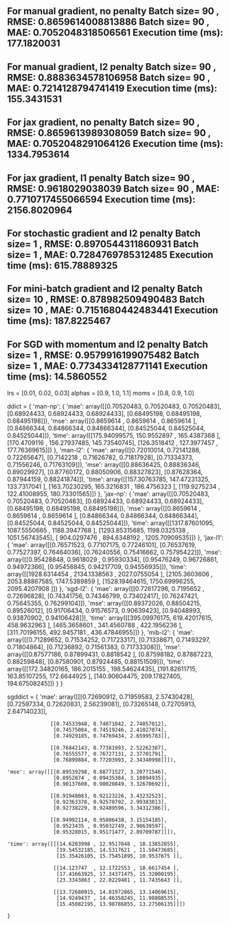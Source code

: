 For manual gradient, no penalty
 Batch size= 90 , RMSE:  0.8659614008813886
 Batch size= 90 , MAE:  0.7052048318506561
 Execution time (ms):  177.1820031
---------------------------
For manual gradient, l2 penalty
 Batch size= 90 , RMSE:  0.8883634578106958
 Batch size= 90 , MAE:  0.7214128794741419
 Execution time (ms):  155.3431531
---------------------------
For jax gradient, no penalty
 Batch size= 90 , RMSE:  0.8659613989308059
 Batch size= 90 , MAE:  0.7052048291064126
 Execution time (ms):  1334.7953614
---------------------------
For jax gradient, l1 penalty
 Batch size= 90 , RMSE:  0.9618029038039
 Batch size= 90 , MAE:  0.7710717455066594
 Execution time (ms):  2156.8020964
---------------------------
For stochastic gradient and l2 penalty
 Batch size= 1 , RMSE:  0.8970544311860931
 Batch size= 1 , MAE:  0.7284769785312485
 Execution time (ms):  615.78889325
---------------------------
For mini-batch gradient and l2 penalty
 Batch size= 10 , RMSE:  0.878982509490483
 Batch size= 10 , MAE:  0.7151680442483441
 Execution time (ms):  187.8225467
---------------------------
For SGD with momentum and l2 penalty
 Batch size= 1 , RMSE:  0.9579916199075482
 Batch size= 1 , MAE:  0.7734334128771141
 Execution time (ms):  14.5860552
---------------------------

lrs = [0.01, 0.02, 0.03]
alphas = [0.9, 1.0, 1.1]
moms = [0.8, 0.9, 1.0]

ddict = {
    'man-np': {
        'mae': array([[0.70520483, 0.70520483, 0.70520483],
                      [0.68924433, 0.68924433, 0.68924433],
                      [0.68495198, 0.68495198, 0.68495198]]), 
        'mse': array([[0.8659614 , 0.8659614 , 0.8659614 ],
                      [0.84866344, 0.84866344, 0.84866344],
                      [0.84525044, 0.84525044, 0.84525044]]), 
        'time': array([[175.94099575, 150.9552897 , 165.4387368 ],
                       [170.4709116 , 156.27937485, 145.73540745],
                       [126.3518412 , 127.3977457 , 177.76369615]])
        }, 
    'man-l2': {
        'mae': array([[0.72010014, 0.72141288, 0.72265647],
                      [0.7142218 , 0.71626782, 0.71817928],
                      [0.71334373, 0.71556246, 0.71763109]]), 
        'mse': array([[0.88636425, 0.88836346, 0.89029927],
                      [0.87760172, 0.88050906, 0.88327823],
                      [0.87628364, 0.87944159, 0.88241874]]), 
        'time': array([[157.30763785, 147.47231325, 133.7317041 ],
                       [163.70230295, 165.3216831 , 186.4756323 ],
                       [119.9275234 , 122.41008955, 180.73301565]])
        }, 
    'jax-np': {
        'mae': array([[0.70520483, 0.70520483, 0.70520483],
                      [0.68924433, 0.68924433, 0.68924433],
                      [0.68495198, 0.68495198, 0.68495198]]), 
        'mse': array([[0.8659614 , 0.8659614 , 0.8659614 ],
                      [0.84866344, 0.84866344, 0.84866344],
                      [0.84525044, 0.84525044, 0.84525044]]), 
        'time': array([[1317.87601095, 1087.5550665 , 1188.3947768 ],
                       [1293.85315685, 1198.0325138 , 1051.56743545],
                       [ 904.0297476 ,  894.6348192 , 1205.70909535]])
        }, 
    'jax-l1': {
        'mae': array([[0.76571523, 0.77107175, 0.77246101],
                      [0.76537619, 0.77527397, 0.76464036],
                      [0.76240556, 0.75416662, 0.75795422]]), 
        'mse': array([[0.95428848, 0.9618029 , 0.95930334],
                      [0.95476249, 0.96726861, 0.94972366],
                      [0.95456845, 0.94217709, 0.94556935]]), 
        'time': array([[1928.6314454 , 2134.1338563 , 2027.0755054 ],
                       [2105.3603606 , 2053.88867585, 1747.5389859 ],
                       [1528.19464615, 1750.69996255, 2095.4207908 ]])
        }, 
    'sgd-l2': {
        'mae': array([[0.72617296, 0.7195652 , 0.72696828],
                      [0.74341756, 0.74346799, 0.73402417],
                      [0.76247421, 0.75645355, 0.76299104]]), 
        'mse': array([[0.89372026, 0.88504215, 0.89526012],
                      [0.91706434, 0.91576573, 0.90639423],
                      [0.94048993, 0.93870902, 0.94106428]]), 
        'time': array([[395.09976175, 619.42017615, 458.9632963 ],
                       [465.3658601 , 341.4560788 , 422.1956236 ],
                       [311.70196155, 492.9457181 , 436.47846955]])
        }, 
    'mib-l2': {
        'mae': array([[0.71289652, 0.71534252, 0.71723317],
                      [0.71338671, 0.71493297, 0.71804864],
                      [0.71236892, 0.71561383, 0.71733308]]), 
        'mse': array([[0.87577186, 0.87899431, 0.8818542 ],
                      [0.87598182, 0.87887223, 0.88259848],
                      [0.87580901, 0.87924485, 0.88151509]]), 
        'time': array([[172.34820165, 186.2015155 , 198.54624435],
                       [191.82611715, 163.85107255, 172.6644925 ],
                       [140.90604475, 209.17827405, 194.67508245]])
        }
    }


sgddict = {
    'mae': array([[[0.72690912, 0.71959583, 2.57430428],
                   [0.72597334, 0.72620831, 2.56239081],
                   [0.73265148, 0.72705913, 2.64714023]],

                  [[0.74533948, 0.74071042, 2.74057012],
                   [0.74575084, 0.74519246, 2.41027074],
                   [0.74929185, 0.74769434, 2.65995783]],

                  [[0.76842143, 0.77381993, 2.52262387],
                   [0.76555577, 0.76727131, 2.37701791],
                   [0.76899884, 0.77203993, 2.34340998]]]), 
    
    'mse': array([[[0.89539298, 0.88771527, 3.20771546],
                   [0.8952874 , 0.89435384, 3.18094935],
                   [0.90137608, 0.90020849, 3.32670692]],

                  [[0.91948083, 0.92123226, 3.43232523],
                   [0.92363378, 0.92570792, 2.99383013],
                   [0.92738229, 0.92489596, 3.34312386]],

                  [[0.94992114, 0.95806438, 3.15154185],
                   [0.9523435 , 0.95032749, 2.98639597],
                   [0.95328015, 0.95171477, 2.89709787]]]), 
                   
    'time': array([[[14.6203998 , 12.9517048 , 10.13852855],
                    [19.54532185, 14.5317621 , 11.50473685],
                    [15.35426105, 15.75451895, 10.9537675 ]],

                   [[14.123747  , 12.1722553 , 10.6617454 ],
                    [17.41663925, 17.34371475, 15.32000195],
                    [23.3343863 , 22.0229481 , 11.7435643 ]],

                   [[13.72680915, 14.81972865, 13.14069615],
                    [14.9249437 , 14.46358245, 11.98808535],
                    [15.45082195, 13.98786855, 13.27506135]]])
                    
    }